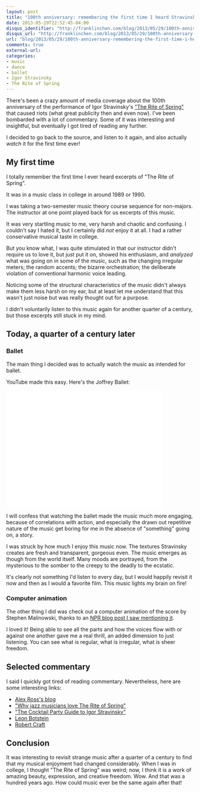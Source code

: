 ```yaml
---
layout: post
title: "100th anniversary: remembering the first time I heard Stravinsky's \"The Rite of Spring\""
date: 2013-05-29T22:52:45-04:00
disqus_identifier: "http://franklinchen.com/blog/2013/05/29/100th-anniversary-remembering-the-first-time-i-heard-stravinskys-rite-of-spring/"
disqus_url: "http://franklinchen.com/blog/2013/05/29/100th-anniversary-remembering-the-first-time-i-heard-stravinskys-rite-of-spring/"
url: "blog/2013/05/29/100th-anniversary-remembering-the-first-time-i-heard-stravinskys-rite-of-spring/"
comments: true
external-url: 
categories:
- music
- dance
- ballet
- Igor Stravinsky
- The Rite of Spring
---
```

There's been a crazy amount of media coverage about the 100th anniversary of the performance of Igor Stravinsky's ["The Rite of Spring"](http://en.wikipedia.org/wiki/The_Rite_of_Spring) that caused riots (what great publicity then and even now). I've been bombarded with a lot of commentary. Some of it was interesting and insightful, but eventually I got tired of reading any further.

I decided to go back to the source, and listen to it again, and also actually *watch* it for the first time ever!

<!--more-->

## My first time

I totally remember the first time I ever heard excerpts of "The Rite of Spring".

It was in a music class in college in around 1989 or 1990.

I was taking a two-semester music theory course sequence for non-majors. The instructor at one point played back for us excerpts of this music.

It was very startling music to me, very harsh and chaotic and confusing. I couldn't say I hated it, but I certainly did *not* enjoy it at all. I had a rather conservative musical taste in college.

But you know what, I was quite stimulated in that our instructor didn't require us to love it, but just put it on, showed his enthusiasm, and *analyzed* what was going on in some of the music, such as the changing irregular meters; the random accents; the bizarre orchestration; the deliberate violation of conventional harmonic voice leading.

Noticing some of the structural characteristics of the music didn't always make them less harsh on my ear, but at least let me understand that this wasn't just noise but was really thought out for a purpose.

I didn't voluntarily listen to this music again for another quarter of a century, but those excerpts still stuck in my mind.

## Today, a quarter of a century later

### Ballet

The main thing I decided was to actually watch the music as intended for ballet.

YouTube made this easy. Here's the Joffrey Ballet:

<iframe width="420" height="315" src="//www.youtube.com/embed/ewOBXph0hP4" frameborder="0" allowfullscreen></iframe>

I will confess that watching the ballet made the music much more engaging, because of correlations with action, and especially the drawn out repetitive nature of the music get boring for me in the absence of "something" going on, a story.

I was struck by how much I enjoy this music now. The textures Stravinsky creates are fresh and transparent, gorgeous even. The music emerges as though from the world itself. Many moods are portrayed, from the mysterious to the somber to the creepy to the deadly to the ecstatic.

It's clearly not something I'd listen to every day, but I would happily revisit it now and then as I would a favorite film. This music lights my brain on fire!

### Computer animation

The other thing I did was check out a computer animation of the score by Stephen Malinowski, thanks to an [NPR blog post I saw mentioning it](http://www.npr.org/blogs/deceptivecadence/2013/05/27/186461168/watch-a-mind-blowing-visualization-of-the-rite-of-spring).

I loved it! Being able to see all the parts and how the voices flow with or against one another gave me a real thrill, an added dimension to just listening. You can see what is regular, what is irregular, what is sheer freedom.

## Selected commentary

I said I quickly got tired of reading commentary. Nevertheless, here are some interesting links:

- [Alex Ross's blog](http://www.therestisnoise.com/2013/05/rite-100.html)
- ["Why jazz musicians love The Rite of Spring"](http://www.npr.org/blogs/deceptivecadence/2013/05/26/186486269/why-jazz-musicians-love-the-rite-of-spring)
- ["The Cocktail Party Guide to Igor Stravinsky"](http://www.npr.org/blogs/deceptivecadence/2013/05/24/186443524/the-cocktail-party-guide-to-igor-stravinsky)
- [Leon Botstein](http://soundcheck.wnyc.org/2013/may/14/rite-spring/)
- [Robert Craft](http://www.the-tls.co.uk/tls/public/article1275660.ece)

## Conclusion

It was interesting to revisit strange music after a quarter of a century to find that my musical enjoyment had changed considerably. When I was in college, I thought "The Rite of Spring" was weird; now, I think it is a work of amazing beauty, expression, and creative freedom. Wow. And that was a hundred years ago. How could music ever be the same again after that!
